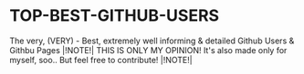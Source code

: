 # TOP-BEST-GITHUB-USERS
The very, (VERY) - Best, extremely well informing &amp; detailed Github Users &amp; Githbu Pages |!NOTE!| THIS IS ONLY MY OPINION! It's also made only for myself, soo.. But feel free to contribute! |!NOTE!|

